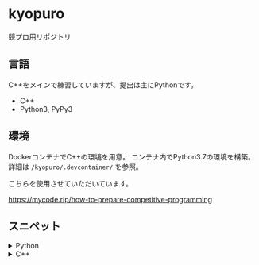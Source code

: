 # kyopuro
競プロ用リポジトリ

## 言語
C++をメインで練習していますが、提出は主にPythonです。
- C++
- Python3, PyPy3

## 環境
DockerコンテナでC++の環境を用意。
コンテナ内でPython3.7の環境を構築。
詳細は `/kyopuro/.devcontainer/` を参照。

こちらを使用させていただいています。

https://mycode.rip/how-to-prepare-competitive-programming

## スニペット
<details><summary>Python</summary>
<div>

**input -> int**
```python
int(input())
```

**input -> map (int)**
```python
map(int, input().split())
```

**input -> list (list (int))**
```python
[list(map(int, input().split())) for _ in range(N)]
```

**input -> list, list (int)**
```python
A, B = zip( *(map(int, input().split()) for _ in range(M)) )
```

**initialize array**
```python
def init_array(i, j, val=0):
    return [[val]*j for _ in range(i)]
```

**素因数分解**\
素因数のリストにする
```python
def factoring(n):
    result = [n]
    while result[-1] != 0:
        f = result.pop()
        for i in range(2, int(f ** 0.5 + 1)):
            if f % i == 0:
                result += [i, f//i]
                break
        else:
            result += [f, 0]
    return result[:-1]
```

素因数とその数のタプルのリストにする
```python
def fac_count(n):
    result = []
    for i in range(2, int(n ** 0.5 + 1)):
        if n % i != 0: continue
        counter = 0
        while n % i == 0:
            n //= i
            counter += 1
        result.append((i, counter))
    if n != 1:
        result.append((n, 1))
    return result
```

</div></details>

<details><summary>C++</summary>
<div>

**rep**
```cpp
#define rep(i, n) for (int i = 0; i < (int)(n); i++)
```

**C++環境**
```cpp
#include <bits/stdc++.h>
using namespace std;
```

**print_vector**
```cpp
template <typename T>
void print_vector(vector<T>& vec) {
  cerr << "[ ";
  for (int i = 0; i < vec.size(); i++) {
    if (i < vec.size() - 1) cerr << vec.at(i) << " ";
    else cerr << vec.at(i);
  }
  cerr << " ]" << endl;
}
```

**print_array**
```cpp
template <typename T>
void print_array(vector<vector<T>>& array) {
    int H = array.size();

    cerr << "{" << endl;
    for (int i = 0; i < H; i++) {
        int W = array.at(i).size();
        cerr << "  {";
        for (int j = 0; j < W; j++) {
            if (j < W - 1) cerr << array.at(i).at(j) << ", ";
            else cerr << array.at(i).at(j);
        }
        cerr << "}," << endl;
    }
    cerr << "}" << endl;
}
```

**factoring**
```cpp
typedef long long ll;
vector<pair<int, int>> factoring_pair(ll n) {
    vector<pair<int, int>> res;
    for (int i = 2; i*i <= n; i++) {
        int count = 0;
        while (n % i == 0) {
            count++;
            n /= i;
        }
        res.push_back({i, count});
    }
    if (n != 1) res.push_back({n, 1});
    return res;
}
```

</div></details>
